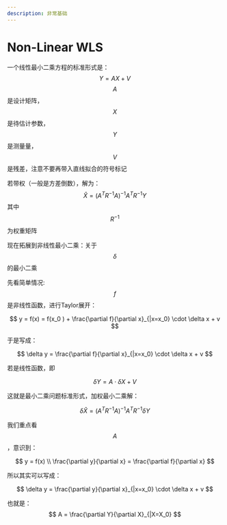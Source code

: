 ```yaml
---
description: 非常基础
---
```


# Non-Linear WLS

一个线性最小二乘方程的标准形式是：
$$
Y = AX + V
$$
$$A$$是设计矩阵，$$X$$是待估计参数，$$Y$$是测量量，$$V$$是残差，注意不要再带入直线拟合的符号标记

若带权（一般是方差倒数），解为：
$$
\hat{X} = (A^T R^{-1} A) ^{-1} A^T R^{-1} Y
$$
其中$$R^{-1}$$为权重矩阵

现在拓展到非线性最小二乘：关于$$\delta$$的最小二乘

先看简单情况: $$f$$ 是非线性函数，进行Taylor展开：

$$
y = f(x) = f(x_0 ) + \frac{\partial f}{\partial x}_{|x=x_0} \cdot \delta x + v
$$

于是写成：

$$
\delta y = \frac{\partial f}{\partial x}_{|x=x_0} \cdot \delta x + v
$$

若是线性函数，即

$$
\delta Y = A \cdot \delta X + V
$$

这就是最小二乘问题标准形式，加权最小二乘解：

$$
\delta \hat{X} = (A^T R^{-1} A) ^{-1} A^T R^{-1} \delta Y
$$

我们重点看 $$A$$ ，意识到：

$$
y = f(x) \\ \frac{\partial y}{\partial x} = \frac{\partial f}{\partial x}
$$

所以其实可以写成：

$$
\delta y = \frac{\partial y}{\partial x}_{|x=x_0} \cdot \delta x + v
$$

也就是：
$$
A = \frac{\partial Y}{\partial X}_{|X=X_0}
$$

